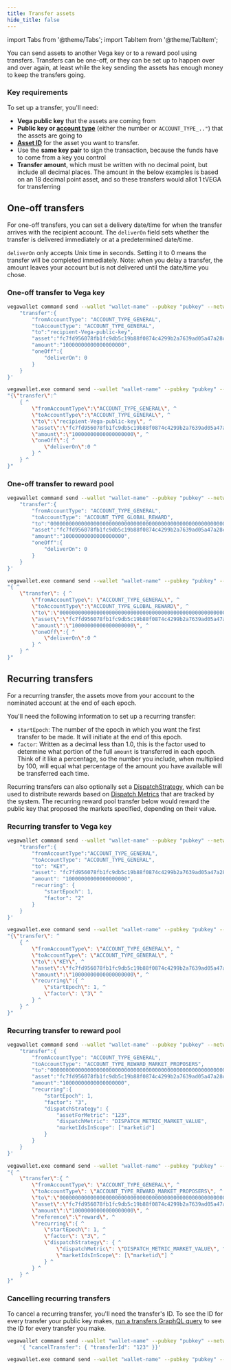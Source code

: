```yaml
---
title: Transfer assets
hide_title: false
---
```

import Tabs from '@theme/Tabs';
import TabItem from '@theme/TabItem';

You can send assets to another Vega key or to a reward pool using transfers. Transfers can be one-off, or they can be set up to happen over and over again, at least while the key sending the assets has enough money to keep the transfers going. 

### Key requirements
To set up a transfer, you'll need:
* **Vega public key** that the assets are coming from
* **Public key or [account type](../grpc/vega/vega.proto.mdx#accounttype)** (either the number or `ACCOUNT_TYPE_.."`) that the assets are going to
* **[Asset ID](../graphql/queries/assets.mdx)** for the asset you want to transfer. 
* Use the **same key pair** to sign the transaction, because the funds have to come from a key you control
* **Transfer amount**, which must be written with no decimal point, but include all decimal places. The amount in the below examples is based on an 18 decimal point asset, and so these transfers would allot 1 tVEGA for transferring

## One-off transfers
For one-off transfers, you can set a delivery date/time for when the transfer arrives with the recipient account. The `deliverOn` field sets whether the transfer is delivered immediately or at a predetermined date/time. 

`deliverOn` only accepts Unix time in seconds. Setting it to 0 means the transfer will be completed immediately. Note: when you delay a transfer, the amount leaves your account but is not delivered until the date/time you chose.

### One-off transfer to Vega key

<Tabs groupId="KeytoKeytransferOnce">
<TabItem value="KeytoKeytransferOnceLinuxcmd" label="Linux / OSX command line example">

```bash
vegawallet command send --wallet "wallet-name" --pubkey "pubkey" --network fairground '{
    "transfer":{
        "fromAccountType": "ACCOUNT_TYPE_GENERAL",
        "toAccountType": "ACCOUNT_TYPE_GENERAL",
        "to":"recipient-Vega-public-key",
        "asset":"fc7fd956078fb1fc9db5c19b88f0874c4299b2a7639ad05a47a28c0aef291b55",
        "amount":"10000000000000000000",
        "oneOff":{ 
            "deliverOn": 0
        }
    }
}'
```
</TabItem>
<TabItem value="KeytoKeytransferOnceWincmd" label="Windows command line example">

```bash
vegawallet.exe command send --wallet "wallet-name" --pubkey "pubkey" --network fairground^
"{\"transfer\":^
    { ^
        \"fromAccountType\":\"ACCOUNT_TYPE_GENERAL\", ^
        \"toAccountType\":\"ACCOUNT_TYPE_GENERAL\", ^
        \"to\":\"recipient-Vega-public-key\", ^
        \"asset\":\"fc7fd956078fb1fc9db5c19b88f0874c4299b2a7639ad05a47a28c0aef291b55\", ^
        \"amount\":\"10000000000000000000\", ^
        \"oneOff\":{ ^
            \"deliverOn\":0 ^
        } ^
    } ^
}"
```
</TabItem>
</Tabs>

### One-off transfer to reward pool

<Tabs groupId="KeytoPooltransferOnce">
<TabItem value="KeytoPooltransferOnceLinuxcmd" label="Linux / OSX command line example">

```bash
vegawallet command send --wallet "wallet-name" --pubkey "pubkey" --network fairground '{
    "transfer":{
        "fromAccountType": "ACCOUNT_TYPE_GENERAL",
        "toAccountType": "ACCOUNT_TYPE_GLOBAL_REWARD",
        "to":"0000000000000000000000000000000000000000000000000000000000000000",
        "asset":"fc7fd956078fb1fc9db5c19b88f0874c4299b2a7639ad05a47a28c0aef291b55",
        "amount":"10000000000000000000",
        "oneOff":{
            "deliverOn": 0
        }
    }
}'
```
</TabItem>
<TabItem value="KeytoPooltransferOnceWincmd" label="Windows command line example">

```bash
vegawallet.exe command send --wallet "wallet-name" --pubkey "pubkey" --network fairground ^
"{ ^
    \"transfer\": { ^
        \"fromAccountType\": \"ACCOUNT_TYPE_GENERAL\", ^
        \"toAccountType\":\"ACCOUNT_TYPE_GLOBAL_REWARD\", ^
        \"to\":\"0000000000000000000000000000000000000000000000000000000000000000\", ^
        \"asset\":\"fc7fd956078fb1fc9db5c19b88f0874c4299b2a7639ad05a47a28c0aef291b55\", ^
        \"amount\":\"10000000000000000000\", ^
        \"oneOff\":{ ^
            \"deliverOn\":0 ^
        } ^
    } ^
}"
```
 
</TabItem>
</Tabs>

## Recurring transfers
For a recurring transfer, the assets move from your account to the nominated account at the end of each epoch.

You'll need the following information to set up a recurring transfer: 
* `startEpoch`: The number of the epoch in which you want the first transfer to be made. It will initiate at the end of this epoch.
* `factor`: Written as a decimal less than 1.0, this is the factor used to determine what portion of the full `amount` is transferred in each epoch. Think of it like a percentage, so the number you include, when multiplied by 100, will equal what percentage of the amount you have available will be transferred each time. 

Recurring transfers can also optionally set a [DispatchStrategy](../grpc/vega/vega.proto.mdx#dispatchstrategy), which can be used to distribute rewards based on [Dispatch Metrics](../grpc/vega/vega.proto.mdx#dispatchmetric) that are tracked by the system. The recurring reward pool transfer below would reward the public key that proposed the markets specified, depending on their value.

### Recurring transfer to Vega key

<Tabs groupId="KeytoKeytransferRepeat">
<TabItem value="KeytoKeytransferRepeatLinuxcmd" label="Linux / OSX command line">

```bash
vegawallet command send --wallet "wallet-name" --pubkey "pubkey" --network fairground '{
    "transfer":{
        "fromAccountType":"ACCOUNT_TYPE_GENERAL",
        "toAccountType": "ACCOUNT_TYPE_GENERAL",
        "to": "KEY",
        "asset": "fc7fd956078fb1fc9db5c19b88f0874c4299b2a7639ad05a47a28c0aef291b55",
        "amount": "10000000000000000000",
        "recurring": {
            "startEpoch": 1,
            "factor": "2"
        }
    }
}'
```
</TabItem>
<TabItem value="KeytoKeytransferRepeatcmdWin" label="Windows command line example">

```bash
vegawallet.exe command send --wallet "wallet-name" --pubkey "pubkey" --network fairground^
"{\"transfer\": ^
    { ^
        \"fromAccountType\": \"ACCOUNT_TYPE_GENERAL\", ^
        \"toAccountType\": \"ACCOUNT_TYPE_GENERAL\", ^
        \"to\":\"KEY\", ^
        \"asset\":\"fc7fd956078fb1fc9db5c19b88f0874c4299b2a7639ad05a47a28c0aef291b55\", ^
        \"amount\":\"10000000000000000000\", ^
        \"recurring\":{ ^
            \"startEpoch\": 1, ^
            \"factor\": \"3\" ^
        } ^
    } ^
}"
```
</TabItem>
</Tabs>
 

### Recurring transfer to reward pool

<Tabs groupId="KeytoPooltransferRepeat">
<TabItem value="KeytoPooltransferRepeatLinuxcmd" label="Linux / OSX command line">

```bash
vegawallet command send --wallet "wallet-name" --pubkey "pubkey" --network fairground '{
    "transfer":{
        "fromAccountType": "ACCOUNT_TYPE_GENERAL",
        "toAccountType": "ACCOUNT_TYPE_REWARD_MARKET_PROPOSERS",
        "to":"0000000000000000000000000000000000000000000000000000000000000000",
        "asset":"fc7fd956078fb1fc9db5c19b88f0874c4299b2a7639ad05a47a28c0aef291b55",
        "amount":"10000000000000000000",
        "recurring":{
            "startEpoch": 1,
            "factor": "3",
            "dispatchStrategy": {
                "assetForMetric": "123",
                "dispatchMetric": "DISPATCH_METRIC_MARKET_VALUE",
                "marketIdsInScope": ["marketid"]
            }
        }
    }
}'
```
</TabItem>
<TabItem value="KeytoPooltransferRepeatWincmd" label="Windows command line example">

```bash
vegawallet.exe command send --wallet "wallet-name" --pubkey "pubkey" --network fairground ^
"{ ^
    \"transfer\":{ ^
        \"fromAccountType\": \"ACCOUNT_TYPE_GENERAL\", ^
        \"toAccountType\": \"ACCOUNT_TYPE_REWARD_MARKET_PROPOSERS\", ^
        \"to\":\"0000000000000000000000000000000000000000000000000000000000000000\", ^
        \"asset\":\"fc7fd956078fb1fc9db5c19b88f0874c4299b2a7639ad05a47a28c0aef291b55\", ^
        \"amount\":\"10000000000000000000\", ^
        \"reference\":\"reward\", ^
        \"recurring\":{ ^
            \"startEpoch\": 1, ^
            \"factor\": \"3\", ^
            \"dispatchStrategy\": { ^
                \"dispatchMetric\": \"DISPATCH_METRIC_MARKET_VALUE\", ^
                \"marketIdsInScope\": [\"marketid\"] ^
            } ^
        } ^
    } ^
}"
```
</TabItem>
</Tabs>

### Cancelling recurring transfers
To cancel a recurring transfer, you'll need the transfer's ID. To see the ID for every transfer your public key makes, [run a transfers GraphQL query](../graphql/queries/transfers.mdx) to see the ID for every transfer you make.

<Tabs groupId="canceltransfer">
<TabItem value="canceltransferLinuxcmd" label="Linux / OSX command line">

```bash
vegawallet command send --wallet "wallet-name" --pubkey "pubkey" --network fairground\
    '{ "cancelTransfer": { "transferId": "123" }}'
```
</TabItem>
<TabItem value="canceltransferWincmd" label="Windows command line example">

```bash
vegawallet.exe command send --wallet "wallet-name" --pubkey "pubkey" --network fairground "{ \"cancelTransfer\": {  \"transferId\": \"123\" }}"
``` 
</TabItem>
</Tabs>